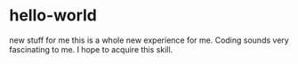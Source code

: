 # hello-world
new stuff for me
this is a whole new experience for me. Coding sounds very fascinating to me. I hope to acquire this skill.
